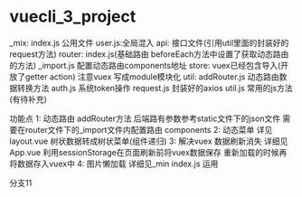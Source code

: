 # vuecli_3_project
<!-- 项目剖析 -->
<!-- ui框架是element 包含vuex vue-router 动态路由 动态菜单 -->
<!-- 文件夹简介 -->
_mix: index.js 公用文件
      user.js:全局混入
 api: 接口文件(引用util里面的封装好的request方法)
 router: index.js(基础路由 beforeEach方法中设置了获取动态路由的方法)
         _import.js 配置动态路由components地址
 store: vuex已经包含导入(开放了getter action) 注意vuex 写成module模块化
 util: addRouter.js 动态路由数据转换方法
       auth.js  系统token操作
       request.js 封装好的axios
       util.js 常用的js方法(有待补充)

功能点
1: 动态路由 addRouter方法 后端路有参数参考static文件下的json文件  需要在router文件下的_import文件内配置路由   components
2: 动态菜单 详见layout.vue 树状数据转成树状菜单(组件递归)
3: 解决vuex 数据刷新消失 详细见App.vue 利用sessionStorage在页面刷新前将vuex数据保存 重新加载的时候再将数据存入vuex中
4: 图片懒加载 详细见_min index.js  运用 <img :lazy="uri"/>

分支11

